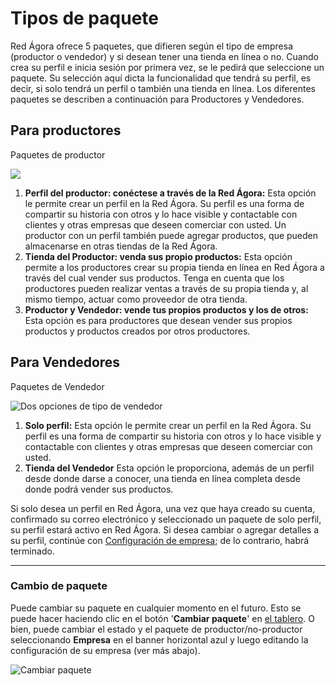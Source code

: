 # Tipos de paquete

Red Ágora ofrece 5 paquetes, que difieren según el tipo de empresa \(productor o vendedor\) y si desean tener una tienda en línea o no. Cuando crea su perfil e inicia sesión por primera vez, se le pedirá que seleccione un paquete. Su selección aquí dicta la funcionalidad que tendrá su perfil, es decir, si solo tendrá un perfil o también una tienda en línea. Los diferentes paquetes se describen a continuación para Productores y Vendedores.

## Para productores

Paquetes de productor

![](https://openfoodnetwork.org/wp-content/uploads/2015/05/Three-producer-types.png)

1. **Perfil del productor: conéctese a través de la Red Ágora:**
Esta opción le permite crear un perfil en la Red Ágora. Su perfil es una forma de compartir su historia con otros y lo hace visible y contactable con clientes y otras empresas que deseen comerciar con usted. Un productor con un perfil también puede agregar productos, que pueden almacenarse en otras tiendas de la Red Ágora.
2. **Tienda del Productor: venda sus propio productos:**
Esta opción permite a los productores crear su propia tienda en línea en Red Ágora a través del cual vender sus productos. Tenga en cuenta que los productores pueden realizar ventas a través de su propia tienda y, al mismo tiempo, actuar como proveedor de otra tienda.
3. **Productor y Vendedor: vende tus propios productos y los de otros:**
Esta opción es para productores que desean vender sus propios productos y productos creados por otros productores.

## Para Vendedores

Paquetes de Vendedor

![](https://openfoodnetwork.org/wp-content/uploads/2015/05/Two-hub-types.png "Dos opciones de tipo de vendedor")

1. **Solo perfil:**
Esta opción le permite crear un perfil en la Red Ágora. Su perfil es una forma de compartir su historia con otros y lo hace visible y contactable con clientes y otras empresas que deseen comerciar con usted.
2. **Tienda del Vendedor**
Esta opción le proporciona, además de un perfil desde donde darse a conocer, una tienda en línea completa desde donde podrá vender sus productos.

Si solo desea un perfil en Red Ágora, una vez que haya creado su cuenta, confirmado su correo electrónico y seleccionado un paquete de solo perfil, su perfil estará activo en Red Ágora. Si desea cambiar o agregar detalles a su perfil, continúe con [Configuración de empresa](/your-profile-adv.md); de lo contrario, habrá terminado.

---

### Cambio de paquete

Puede cambiar su paquete en cualquier momento en el futuro. Esto se puede hacer haciendo clic en el botón '**Cambiar paquete**' en [el tablero](/the-dashboard.md). O bien, puede cambiar el estado y el paquete de productor/no-productor seleccionando **Empresa** en el banner horizontal azul y luego editando la configuración de su empresa \(ver más abajo\).

![](https://openfoodnetwork.org/wp-content/uploads/2015/05/Change-package.png "Cambiar paquete")
